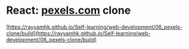 # React: [pexels.com](https://www.pexels.com/) clone
[https://rayyamhk.github.io/Self-learning/web-development/06_pexels-clone/build](https://rayyamhk.github.io/Self-learning/web-development/06_pexels-clone/build)